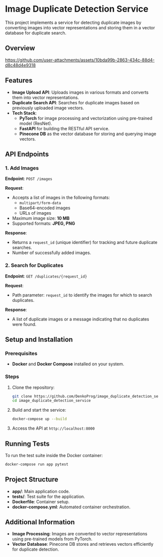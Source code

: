 # Image Duplicate Detection Service

This project implements a service for detecting duplicate images by converting images into vector representations and storing them in a vector database for duplicate search.

## Overview

https://github.com/user-attachments/assets/10bda99b-2863-434c-88d4-d8c48d4e9318

## Features

- **Image Upload API**: Uploads images in various formats and converts them into vector representations.
- **Duplicate Search API**: Searches for duplicate images based on previously uploaded image vectors.
- **Tech Stack**:
  - **PyTorch** for image processing and vectorization using pre-trained model (ResNet).
  - **FastAPI** for building the RESTful API service.
  - **Pinecone DB** as the vector database for storing and querying image vectors.

## API Endpoints

### 1. Add Images

**Endpoint**: `POST /images`

**Request**:
- Accepts a list of images in the following formats:
  - `multipart/form-data`
  - Base64-encoded images
  - URLs of images
- Maximum image size: **10 MB**
- Supported formats: **JPEG, PNG**

**Response**:
- Returns a `request_id` (unique identifier) for tracking and future duplicate searches.
- Number of successfully added images.

### 2. Search for Duplicates

**Endpoint**: `GET /duplicates/{request_id}`

**Request**:
- Path parameter: `request_id` to identify the images for which to search duplicates.

**Response**:
- A list of duplicate images or a message indicating that no duplicates were found.

## Setup and Installation

### Prerequisites
- **Docker** and **Docker Compose** installed on your system.

### Steps
1. Clone the repository:
   ```bash
   git clone https://github.com/DenkoProg/image_duplicate_detection_service
   cd image_duplicate_detection_service
   ```
2. Build and start the service:
   ```bash
   docker-compose up --build
   ```
3. Access the API at `http://localhost:8000`

## Running Tests

To run the test suite inside the Docker container:
```bash
docker-compose run app pytest
```

## Project Structure
- **app/**: Main application code.
- **tests/**: Test suite for the application.
- **Dockerfile**: Container setup.
- **docker-compose.yml**: Automated container orchestration.

## Additional Information
- **Image Processing**: Images are converted to vector representations using pre-trained models from PyTorch.
- **Vector Database**: Pinecone DB stores and retrieves vectors efficiently for duplicate detection.

